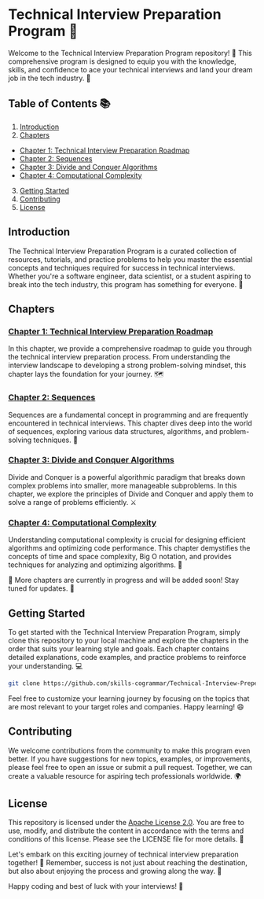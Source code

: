 # Technical Interview Preparation Program 🚀

Welcome to the Technical Interview Preparation Program repository! 🎉 This comprehensive program is designed to equip you with the knowledge, skills, and confidence to ace your technical interviews and land your dream job in the tech industry. 💼

## Table of Contents 📚

1. [Introduction](#introduction)
2. [Chapters](#chapters)

- [Chapter 1: Technical Interview Preparation Roadmap](#chapter-1-technical-interview-preparation-roadmap)
- [Chapter 2: Sequences](#chapter-2-sequences)
- [Chapter 3: Divide and Conquer Algorithms](#chapter-3-divide-and-conquer-algorithms)
- [Chapter 4: Computational Complexity](#chapter-4-computational-complexity)

3. [Getting Started](#getting-started)
4. [Contributing](#contributing)
5. [License](#license)

## Introduction

The Technical Interview Preparation Program is a curated collection of resources, tutorials, and practice problems to help you master the essential concepts and techniques required for success in technical interviews. Whether you're a software engineer, data scientist, or a student aspiring to break into the tech industry, this program has something for everyone. 🙌

## Chapters

### [Chapter 1: Technical Interview Preparation Roadmap](chapter1-roadmap.md)

In this chapter, we provide a comprehensive roadmap to guide you through the technical interview preparation process. From understanding the interview landscape to developing a strong problem-solving mindset, this chapter lays the foundation for your journey. 🗺️

### [Chapter 2: Sequences](chapter2-sequences.md)

Sequences are a fundamental concept in programming and are frequently encountered in technical interviews. This chapter dives deep into the world of sequences, exploring various data structures, algorithms, and problem-solving techniques. 🧩

### [Chapter 3: Divide and Conquer Algorithms](chapter3-divide-and-conquer.md)

Divide and Conquer is a powerful algorithmic paradigm that breaks down complex problems into smaller, more manageable subproblems. In this chapter, we explore the principles of Divide and Conquer and apply them to solve a range of problems efficiently. ⚔️

### [Chapter 4: Computational Complexity](chapter4-computational-complexity.md)

Understanding computational complexity is crucial for designing efficient algorithms and optimizing code performance. This chapter demystifies the concepts of time and space complexity, Big O notation, and provides techniques for analyzing and optimizing algorithms. 🔬

🚧 More chapters are currently in progress and will be added soon! Stay tuned for updates. 🚧

## Getting Started

To get started with the Technical Interview Preparation Program, simply clone this repository to your local machine and explore the chapters in the order that suits your learning style and goals. Each chapter contains detailed explanations, code examples, and practice problems to reinforce your understanding. 💻

```bash
git clone https://github.com/skills-cogrammar/Technical-Interview-Preperation.git
```

Feel free to customize your learning journey by focusing on the topics that are most relevant to your target roles and companies. Happy learning! 😄

## Contributing

We welcome contributions from the community to make this program even better. If you have suggestions for new topics, examples, or improvements, please feel free to open an issue or submit a pull request. Together, we can create a valuable resource for aspiring tech professionals worldwide. 🌍

## License

This repository is licensed under the [Apache License 2.0](LICENSE). You are free to use, modify, and distribute the content in accordance with the terms and conditions of this license. Please see the LICENSE file for more details. 📜

Let's embark on this exciting journey of technical interview preparation together! 🚀 Remember, success is not just about reaching the destination, but also about enjoying the process and growing along the way. 🌱

Happy coding and best of luck with your interviews! 💪
